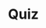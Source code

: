 ---
toc: true
comments: false
layout: post
title: Quiz
description: Quiz assignment
type: tangibles
courses: { compsci: {week: 0} }
---